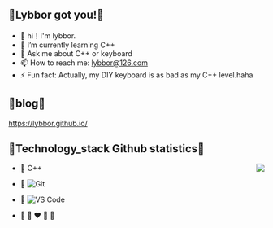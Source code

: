 
## :ribbon:Lybbor got you!:ribbon:
<!--
**lybbor/lybbor** is a ✨ _special_ ✨ repository because its `README.md` (this file) appears on your GitHub profile.
-->
- :cherry_blossom: hi！I'm lybbor.
- 🌱 I’m currently learning C++
- 💬 Ask me about C++ or keyboard
- 📫 How to reach me: lybbor@126.com
- ⚡ Fun fact: Actually, my DIY keyboard is as bad as my C++ level.haha

## :ribbon:blog:ribbon:
https://lybbor.github.io/

## :ribbon:Technology_stack Github statistics:ribbon:
<img align="right" src="https://github-readme-stats.vercel.app/api?username=lybbor&show_icons=true">

- :wrench: C++
- :hammer: ![Git](https://img.shields.io/badge/-Git-%23F05032?style=for-the-badge&logo=git&logoColor=%23ffffff)
- :nut_and_bolt: ![VS Code](https://img.shields.io/badge/-VSCode-%23007ACC?style=for-the-badge&logo=visual-studio-code)


- :blue_heart: :yellow_heart: :heart: :green_heart: :purple_heart:
